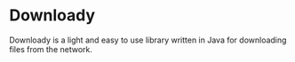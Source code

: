 # Downloady
Downloady is a light and easy to use library written in Java for downloading files from the network.
